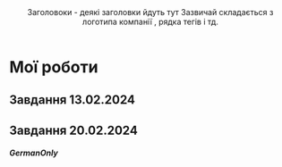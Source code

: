 <!DOCTYPE html>
<html>
  <head>
    <meta charset="utf-8">
    <title>Заголовки</title>
  </head>
  <body>
      <header> 
          Заголовоки - деякі заголовки йдуть тут
          Зазвичай складається з логотипа
          компанії , рядка тегів і тд.
      </header>
      <h1>Мої роботи</h1>
      <section> 
        <a href"Z13022024.html"> <h2> Завдання 13.02.2024 </h2></a>
        <a href"Z20022024.html"> <h2> Завдання 20.02.2024 </h2></a>
      </section>
      <footer> 
      <h5>GermanOnly</h5>
      </footer>
  </body>
</html>
